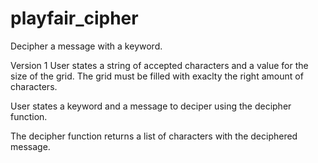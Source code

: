 # playfair_cipher
Decipher a message with a keyword.

Version 1
User states a string of accepted characters and a value for the size of the grid.
The grid must be filled with exaclty the right amount of characters.

User states a keyword and a message to deciper using the decipher function.

The decipher function returns a list of characters with the deciphered message.
